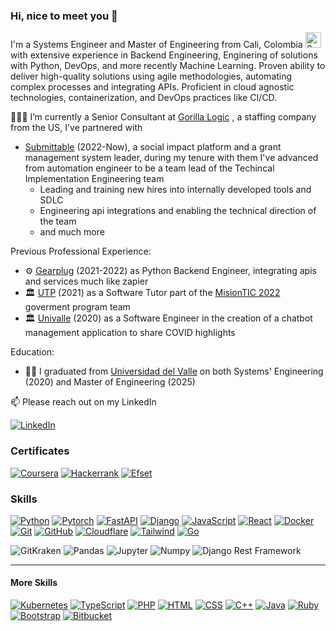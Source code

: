 ### Hi, nice to meet you 👋

I'm a Systems Engineer and Master of Engineering from Cali, Colombia <img src="https://www.countryflags.com/wp-content/uploads/colombia-flag-png-large.png" alt="Sample Image" style="width:25px; height:auto;"> with extensive experience in Backend Engineering, Enginering of solutions with Python, DevOps, and more recently Machine Learning. Proven ability to deliver high-quality solutions using agile methodologies, automating complex processes and integrating APIs. Proficient in cloud agnostic technologies, containerization, and DevOps practices like CI/CD.

👨🏻‍💻 I’m currently a Senior Consultant at [Gorilla Logic](https://gorillalogic.com/) , a staffing company from the US, I've partnered with
* [Submittable](https://submittable.com/) (2022-Now), a social impact platform and a grant management system leader, during my tenure with them I've advanced from automation engineer to be a team lead of the Techincal Implementation Engineering team
  * Leading and training new hires into internally developed tools and SDLC
  * Engineering api integrations and enabling the technical direction of the team
  * and much more

Previous Professional Experience:
* ⚙️ [Gearplug](https://gearplug.io/en/) (2021-2022) as Python Backend Engineer, integrating apis and services much like zapier
* 🏛️ [UTP](https://www.utp.edu.co/) (2021) as a Software Tutor part of the [MisionTIC 2022](https://www.misiontic2022.gov.co/) goverment program team
* 🏛️ [Univalle](https://www.univalle.edu.co/) (2020) as a Software Engineer in the creation of a chatbot management application to share COVID highlights 

Education:
* 👨‍🎓 I graduated from [Universidad del Valle](http://eisc.univalle.edu.co/) on both Systems' Engineering (2020) and Master of Engineering (2025) 

📫 Please reach out on my LinkedIn

[![LinkedIn](https://skillicons.dev/icons?i=linkedin)](https://www.linkedin.com/in/santiagogiraldoalegria)

### Certificates

[![Coursera](https://img.shields.io/badge/Coursera-%230056D2.svg?style=for-the-badge&logo=Coursera&logoColor=white)](https://www.coursera.org/user/5f037f51e894fe7313b9388424080e54)
[![Hackerrank](https://img.shields.io/badge/Hackerrank-39424e.svg?logo=hackerrank&style=for-the-badge)](https://www.hackerrank.com/giraldo_santiago)
[![Efset](https://img.shields.io/badge/EFSet%20English-72/100-%230056D2.svg?style=for-the-badge)](https://www.efset.org/cert/pWdvMy)

### Skills

[![Python](https://skillicons.dev/icons?i=python)]()
[![Pytorch](https://skillicons.dev/icons?i=pytorch)]()
[![FastAPI](https://skillicons.dev/icons?i=fastapi)]()
[![Django](https://skillicons.dev/icons?i=django)]()
[![JavaScript](https://skillicons.dev/icons?i=javascript)]()
[![React](https://skillicons.dev/icons?i=react)]()
[![Docker](https://skillicons.dev/icons?i=docker)]()
[![Git](https://skillicons.dev/icons?i=git)]()
[![GitHub](https://skillicons.dev/icons?i=github)]()
[![Cloudflare](https://skillicons.dev/icons?i=cloudflare)]()
[![Tailwind](https://skillicons.dev/icons?i=tailwind)]()
[![Go](https://skillicons.dev/icons?i=golang)]()

![GitKraken](https://img.shields.io/badge/GitKraken-Intermediate-008CBA?style=for-the-badge&logo=gitkraken&logoColor=white)
![Pandas](https://img.shields.io/badge/Pandas-Intermediate-FF0000?style=for-the-badge&logo=pandas&logoColor=white)
![Jupyter](https://img.shields.io/badge/Jupyter-Intermediate-orange?style=for-the-badge&logo=jupyter&logoColor=white)
![Numpy](https://img.shields.io/badge/Numpy-Intermediate-4dabcf?style=for-the-badge&logo=numpy&logoColor=white)
![Django Rest Framework](https://img.shields.io/badge/Django%20Rest%20Framework-Intermediate-3E8E41?style=for-the-badge&logo=django&logoColor=white)

---

#### More Skills
[![Kubernetes](https://skillicons.dev/icons?i=kubernetes)]()
[![TypeScript](https://skillicons.dev/icons?i=typescript)]()
[![PHP](https://skillicons.dev/icons?i=php)]()
[![HTML](https://skillicons.dev/icons?i=html)]()
[![CSS](https://skillicons.dev/icons?i=css)]()
[![C++](https://skillicons.dev/icons?i=cpp)]()
[![Java](https://skillicons.dev/icons?i=java)]()
[![Ruby](https://skillicons.dev/icons?i=ruby)]()
[![Bootstrap](https://skillicons.dev/icons?i=bootstrap)]()
[![Bitbucket](https://skillicons.dev/icons?i=bitbucket)]()

